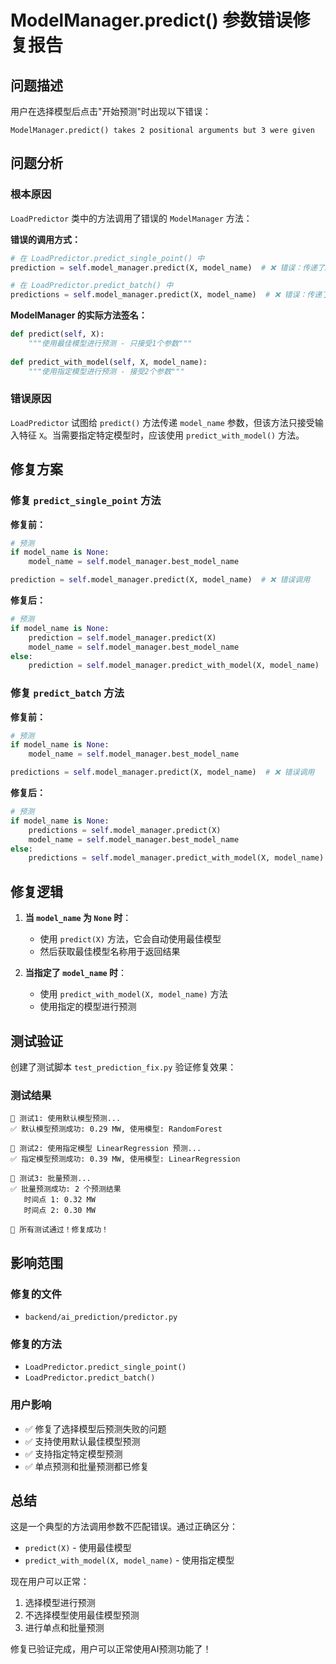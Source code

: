 # ModelManager.predict() 参数错误修复报告

## 问题描述

用户在选择模型后点击"开始预测"时出现以下错误：
```
ModelManager.predict() takes 2 positional arguments but 3 were given
```

## 问题分析

### 根本原因
`LoadPredictor` 类中的方法调用了错误的 `ModelManager` 方法：

**错误的调用方式：**
```python
# 在 LoadPredictor.predict_single_point() 中
prediction = self.model_manager.predict(X, model_name)  # ❌ 错误：传递了2个参数

# 在 LoadPredictor.predict_batch() 中  
predictions = self.model_manager.predict(X, model_name)  # ❌ 错误：传递了2个参数
```

**ModelManager 的实际方法签名：**
```python
def predict(self, X):
    """使用最佳模型进行预测 - 只接受1个参数"""
    
def predict_with_model(self, X, model_name):
    """使用指定模型进行预测 - 接受2个参数"""
```

### 错误原因
`LoadPredictor` 试图给 `predict()` 方法传递 `model_name` 参数，但该方法只接受输入特征 `X`。当需要指定特定模型时，应该使用 `predict_with_model()` 方法。

## 修复方案

### 修复 `predict_single_point` 方法

**修复前：**
```python
# 预测
if model_name is None:
    model_name = self.model_manager.best_model_name

prediction = self.model_manager.predict(X, model_name)  # ❌ 错误调用
```

**修复后：**
```python
# 预测
if model_name is None:
    prediction = self.model_manager.predict(X)
    model_name = self.model_manager.best_model_name
else:
    prediction = self.model_manager.predict_with_model(X, model_name)
```

### 修复 `predict_batch` 方法

**修复前：**
```python
# 预测
if model_name is None:
    model_name = self.model_manager.best_model_name

predictions = self.model_manager.predict(X, model_name)  # ❌ 错误调用
```

**修复后：**
```python
# 预测  
if model_name is None:
    predictions = self.model_manager.predict(X)
    model_name = self.model_manager.best_model_name
else:
    predictions = self.model_manager.predict_with_model(X, model_name)
```

## 修复逻辑

1. **当 `model_name` 为 `None` 时**：
   - 使用 `predict(X)` 方法，它会自动使用最佳模型
   - 然后获取最佳模型名称用于返回结果

2. **当指定了 `model_name` 时**：
   - 使用 `predict_with_model(X, model_name)` 方法
   - 使用指定的模型进行预测

## 测试验证

创建了测试脚本 `test_prediction_fix.py` 验证修复效果：

### 测试结果
```
🧪 测试1: 使用默认模型预测...
✅ 默认模型预测成功: 0.29 MW, 使用模型: RandomForest

🧪 测试2: 使用指定模型 LinearRegression 预测...  
✅ 指定模型预测成功: 0.39 MW, 使用模型: LinearRegression

🧪 测试3: 批量预测...
✅ 批量预测成功: 2 个预测结果
   时间点 1: 0.32 MW
   时间点 2: 0.30 MW

🎉 所有测试通过！修复成功！
```

## 影响范围

### 修复的文件
- `backend/ai_prediction/predictor.py`

### 修复的方法
- `LoadPredictor.predict_single_point()`
- `LoadPredictor.predict_batch()`

### 用户影响
- ✅ 修复了选择模型后预测失败的问题
- ✅ 支持使用默认最佳模型预测
- ✅ 支持指定特定模型预测
- ✅ 单点预测和批量预测都已修复

## 总结

这是一个典型的方法调用参数不匹配错误。通过正确区分：
- `predict(X)` - 使用最佳模型
- `predict_with_model(X, model_name)` - 使用指定模型

现在用户可以正常：
1. 选择模型进行预测
2. 不选择模型使用最佳模型预测
3. 进行单点和批量预测

修复已验证完成，用户可以正常使用AI预测功能了！
